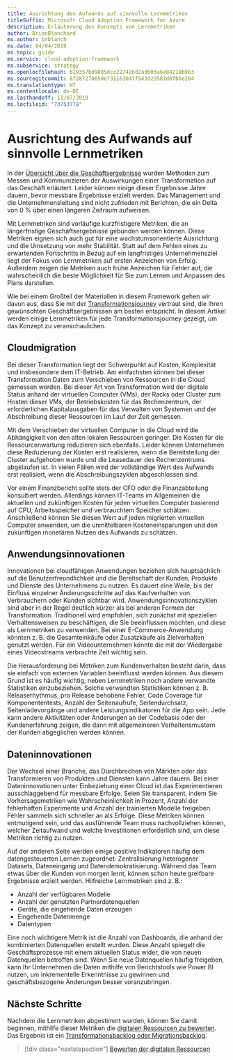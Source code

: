 ```yaml
---
title: Ausrichtung des Aufwands auf sinnvolle Lernmetriken
titleSuffix: Microsoft Cloud Adoption Framework for Azure
description: Erläuterung des Konzepts von Lernmetriken
author: BrianBlanchard
ms.author: brblanch
ms.date: 04/04/2019
ms.topic: guide
ms.service: cloud-adoption-framework
ms.subservice: strategy
ms.openlocfilehash: b19357bd98858cc227426d2adb03a6e84210b9b3
ms.sourcegitcommit: 6f287276650e731163047f543d23581d8fb6e204
ms.translationtype: HT
ms.contentlocale: de-DE
ms.lasthandoff: 11/07/2019
ms.locfileid: "73753778"
---
```

<!-- markdownlint-disable MD026 -->

# <a name="how-can-we-align-efforts-to-meaningful-learning-metrics"></a>Ausrichtung des Aufwands auf sinnvolle Lernmetriken

In der [Übersicht über die Geschäftsergebnisse](./business-outcomes/index.md) wurden Methoden zum Messen und Kommunizieren der Auswirkungen einer Transformation auf das Geschäft erläutert. Leider können einige dieser Ergebnisse Jahre dauern, bevor messbare Ergebnisse erzielt werden. Das Management und die Unternehmensleitung sind nicht zufrieden mit Berichten, die ein Delta von 0 % über einen längeren Zeitraum aufweisen.

Mit Lernmetriken sind vorläufige kurzfristigere Metriken, die an längerfristige Geschäftsergebnisse gebunden werden können. Diese Metriken eignen sich auch gut für eine wachstumsorientierte Ausrichtung und die Umsetzung von mehr Stabilität. Statt auf dem Fehlen eines zu erwartenden Fortschritts in Bezug auf ein langfristiges Unternehmensziel liegt der Fokus von Lernmetriken auf ersten Anzeichen von Erfolg. Außerdem zeigen die Metriken auch frühe Anzeichen für Fehler auf, die wahrscheinlich die beste Möglichkeit für Sie zum Lernen und Anpassen des Plans darstellen.

Wie bei einem Großteil der Materialien in diesem Framework gehen wir davon aus, dass Sie mit der [Transformationsjourney](../govern/guides/index.md) vertraut sind, die Ihren gewünschten Geschäftsergebnissen am besten entspricht. In diesem Artikel werden einige Lernmetriken für jede Transformationsjourney gezeigt, um das Konzept zu veranschaulichen.

## <a name="cloud-migration"></a>Cloudmigration

Bei dieser Transformation liegt der Schwerpunkt auf Kosten, Komplexität und insbesondere dem IT-Betrieb. Am einfachsten können bei dieser Transformation Daten zum Verschieben von Ressourcen in die Cloud gemessen werden. Bei dieser Art von Transformation wird der digitale Status anhand der virtuellen Computer (VMs), der Racks oder Cluster zum Hosten dieser VMs, der Betriebskosten für das Rechenzentrum, der erforderlichen Kapitalausgaben für das Verwalten von Systemen und der Abschreibung dieser Ressourcen im Lauf der Zeit gemessen.

Mit dem Verschieben der virtuellen Computer in die Cloud wird die Abhängigkeit von den alten lokalen Ressourcen geringer. Die Kosten für die Ressourcenwartung reduzieren sich ebenfalls. Leider können Unternehmen diese Reduzierung der Kosten erst realisieren, wenn die Bereitstellung der Cluster aufgehoben wurde und die Leasedauer des Rechenzentrums abgelaufen ist. In vielen Fällen wird der vollständige Wert des Aufwands erst realisiert, wenn die Abschreibungszyklen abgeschlossen sind.

Vor einem Finanzbericht sollte stets der CFO oder die Finanzabteilung konsultiert werden. Allerdings können IT-Teams im Allgemeinen die aktuellen und zukünftigen Kosten für jeden virtuellen Computer basierend auf CPU, Arbeitsspeicher und verbrauchtem Speicher schätzen. Anschließend können Sie diesen Wert auf jeden migrierten virtuellen Computer anwenden, um die unmittelbaren Kosteneinsparungen und den zukünftigen monetären Nutzen des Aufwands zu schätzen.

## <a name="application-innovation"></a>Anwendungsinnovationen

Innovationen bei cloudfähigen Anwendungen beziehen sich hauptsächlich auf die Benutzerfreundlichkeit und die Bereitschaft der Kunden, Produkte und Dienste des Unternehmens zu nutzen. Es dauert eine Weile, bis der Einfluss einzelner Änderungsschritte auf das Kaufverhalten von Verbrauchern oder Kunden sichtbar wird. Anwendungsinnovationszyklen sind aber in der Regel deutlich kürzer als bei anderen Formen der Transformation. Traditionell wird empfohlen, sich zunächst mit speziellen Verhaltensweisen zu beschäftigen, die Sie beeinflussen möchten, und diese als Lernmetriken zu verwenden. Bei einer E-Commerce-Anwendung könnten z. B. die Gesamteinkäufe oder Zusatzkäufe als Zielverhalten genutzt werden. Für ein Videounternehmen könnte die mit der Wiedergabe eines Videostreams verbrachte Zeit wichtig sein.

Die Herausforderung bei Metriken zum Kundenverhalten besteht darin, dass sie einfach von externen Variablen beeinflusst werden können. Aus diesem Grund ist es häufig wichtig, neben Lernmetriken noch andere verwandte Statistiken einzubeziehen. Solche verwandten Statistiken können z. B. Releaserhythmus, pro Release behobene Fehler, Code Coverage für Komponententests, Anzahl der Seitenaufrufe, Seitendurchsatz, Seitenladevorgänge und andere Leistungsindikatoren für die App sein. Jede kann andere Aktivitäten oder Änderungen an der Codebasis oder der Kundenerfahrung zeigen, die dann mit allgemeineren Verhaltensmustern der Kunden abgeglichen werden können.

## <a name="data-innovation"></a>Dateninnovationen

Der Wechsel einer Branche, das Durchbrechen von Märkten oder das Transformieren von Produkten und Diensten kann Jahre dauern. Bei einer Dateninnovationen unter Einbeziehung einer Cloud ist das Experimentieren ausschlaggebend für messbare Erfolge. Seien Sie transparent, indem Sie Vorhersagemetriken wie Wahrscheinlichkeit in Prozent, Anzahl der fehlerhaften Experimente und Anzahl der trainierten Modelle freigeben. Fehler sammeln sich schneller an als Erfolge. Diese Metriken können entmutigend sein, und das ausführende Team muss nachvollziehen können, welcher Zeitaufwand und welche Investitionen erforderlich sind, um diese Metriken richtig zu nutzen.

Auf der anderen Seite werden einige positive Indikatoren häufig dem datengesteuerten Lernen zugeordnet: Zentralisierung heterogener Datasets, Dateneingang und Datendemokratisierung. Während das Team etwas über die Kunden von morgen lernt, können schon heute greifbare Ergebnisse erzielt werden. Hilfreiche Lernmetriken sind z. B.:

- Anzahl der verfügbaren Modelle
- Anzahl der genutzten Partnerdatenquellen
- Geräte, die eingehende Daten erzeugen
- Eingehende Datenmenge
- Datentypen

Eine noch wichtigere Metrik ist die Anzahl von Dashboards, die anhand der kombinierten Datenquellen erstellt wurden. Diese Anzahl spiegelt die Geschäftsprozesse mit einem aktuellen Status wider, die von neuen Datenquellen betroffen sind. Wenn Sie neue Datenquellen häufig freigeben, kann Ihr Unternehmen die Daten mithilfe von Berichtstools wie Power BI nutzen, um inkrementelle Erkenntnisse zu gewinnen und geschäftsbezogene Änderungen besser voranzubringen.

## <a name="next-steps"></a>Nächste Schritte

Nachdem die Lernmetriken abgestimmt wurden, können Sie damit beginnen, mithilfe dieser Metriken die [digitalen Ressourcen zu bewerten](../digital-estate/index.md). Das Ergebnis ist ein [Transformationsbacklog oder Migrationsbacklog](../migrate/migration-considerations/prerequisites/technical-complexity.md).

> [!div class="nextstepaction"]
> [Bewerten der digitalen Ressourcen](../digital-estate/index.md)
